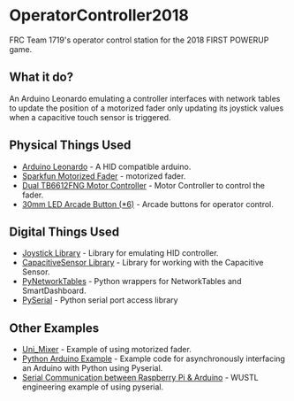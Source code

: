 # OperatorController2018
FRC Team 1719's operator control station for the 2018 FIRST POWERUP game.

## What it do?
An Arduino Leonardo emulating a controller interfaces with network tables to update the position of a motorized fader only updating its joystick values when a capacitive touch sensor is triggered.

## Physical Things Used

* [Arduino Leonardo](https://store.arduino.cc/usa/arduino-leonardo-with-headers) - A HID compatible arduino.
* [Sparkfun Motorized Fader](https://www.sparkfun.com/products/10976) - motorized fader.
* [Dual TB6612FNG Motor Controller](https://www.sparkfun.com/products/14450) - Motor Controller to control the fader.
* [30mm LED Arcade Button (*6)](https://www.adafruit.com/product/474) - Arcade buttons for operator control.

## Digital Things Used
* [Joystick Library](https://github.com/MHeironimus/ArduinoJoystickLibrary) - Library for emulating HID controller.
* [CapacitiveSensor Library](https://github.com/PaulStoffregen/CapacitiveSensor) - Library for working with the Capacitive Sensor.
* [PyNetworkTables](https://github.com/robotpy/pynetworktables) - Python wrappers for NetworkTables and SmartDashboard.
* [PySerial](https://github.com/pyserial/pyserial) - Python serial port access library

## Other Examples
* [Uni_Mixer](https://github.com/beausilver/uni_mixer/) - Example of using motorized fader.
* [Python Arduino Example](https://github.com/headrotor/Python-Arduino-example/) - Example code for asynchronously interfacing an Arduino with Python using Pyserial.
* [Serial Communication between Raspberry Pi & Arduino](https://classes.engineering.wustl.edu/ese205/core/index.php?title=Serial_Communication_between_Raspberry_Pi_%26_Arduino) - WUSTL engineering example of using pyserial.